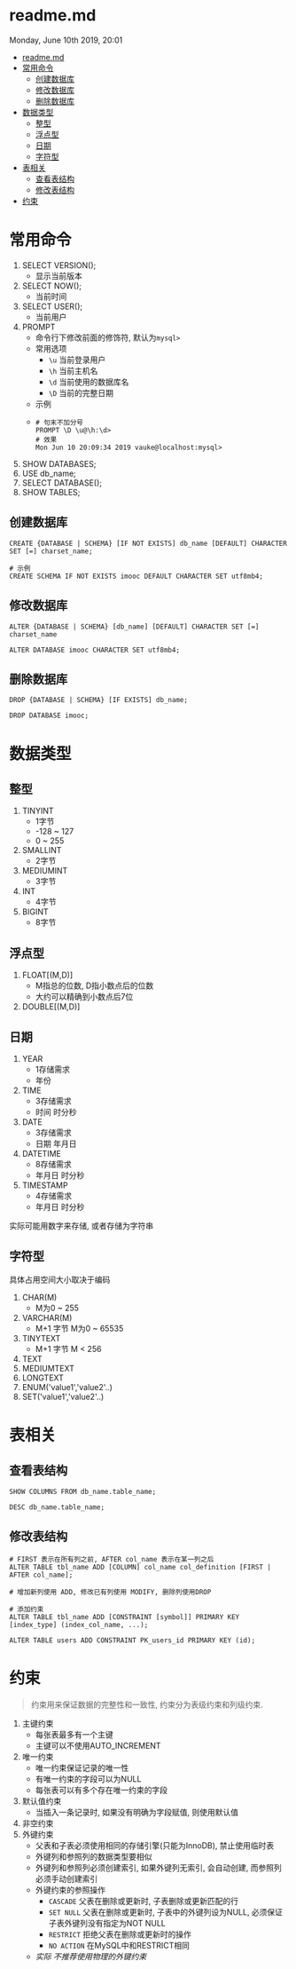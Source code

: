 # readme.md
Monday, June 10th 2019, 20:01

<!-- @import "[TOC]" {cmd="toc" depthFrom=1 depthTo=6 orderedList=false} -->
<!-- code_chunk_output -->

* [readme.md](#readmemd)
* [常用命令](#常用命令)
	* [创建数据库](#创建数据库)
	* [修改数据库](#修改数据库)
	* [删除数据库](#删除数据库)
* [数据类型](#数据类型)
	* [整型](#整型)
	* [浮点型](#浮点型)
	* [日期](#日期)
	* [字符型](#字符型)
* [表相关](#表相关)
	* [查看表结构](#查看表结构)
	* [修改表结构](#修改表结构)
* [约束](#约束)

<!-- /code_chunk_output -->

# 常用命令

1. SELECT VERSION();
    - 显示当前版本
2. SELECT NOW();
    - 当前时间
3. SELECT USER();
    - 当前用户
4. PROMPT
    - 命令行下修改前面的修饰符, 默认为`mysql>`
    - 常用选项
        - `\u` 当前登录用户
        - `\h` 当前主机名
        - `\d` 当前使用的数据库名
        - `\D` 当前的完整日期
    - 示例
    - ```shell
      # 句末不加分号
      PROMPT \D \u@\h:\d>
      # 效果
      Mon Jun 10 20:09:34 2019 vauke@localhost:mysql>
      ```
5. SHOW DATABASES;
6. USE db_name;
7. SELECT DATABASE();
8. SHOW TABLES;

## 创建数据库

```shell
CREATE {DATABASE | SCHEMA} [IF NOT EXISTS] db_name [DEFAULT] CHARACTER SET [=] charset_name;

# 示例
CREATE SCHEMA IF NOT EXISTS imooc DEFAULT CHARACTER SET utf8mb4;
```

## 修改数据库

```shell
ALTER {DATABASE | SCHEMA} [db_name] [DEFAULT] CHARACTER SET [=] charset_name

ALTER DATABASE imooc CHARACTER SET utf8mb4;
```


## 删除数据库

```shell
DROP {DATABASE | SCHEMA} [IF EXISTS] db_name;

DROP DATABASE imooc;
```

# 数据类型

## 整型

1. TINYINT
    - 1字节
    - -128 ~ 127
    - 0 ~ 255
2. SMALLINT
    - 2字节
3. MEDIUMINT
    - 3字节
4. INT
    - 4字节
5. BIGINT
    - 8字节

## 浮点型

1. FLOAT[(M,D)]
    - M指总的位数, D指小数点后的位数
    - 大约可以精确到小数点后7位
2. DOUBLE[(M,D)]


## 日期

1. YEAR
    - 1存储需求
    - 年份
2. TIME
    - 3存储需求
    - 时间 时分秒
3. DATE
    - 3存储需求
    - 日期 年月日
4. DATETIME
    - 8存储需求
    - 年月日 时分秒
5. TIMESTAMP
    - 4存储需求
    - 年月日 时分秒

实际可能用数字来存储, 或者存储为字符串

## 字符型

具体占用空间大小取决于编码

1. CHAR(M)
    - M为0 ~ 255
2. VARCHAR(M)
    - M+1 字节 M为0 ~ 65535
3. TINYTEXT
    - M+1 字节 M < 256
4. TEXT
5. MEDIUMTEXT
6. LONGTEXT
7. ENUM('value1','value2'..)
8. SET('value1','value2'..)

# 表相关

## 查看表结构

```shell
SHOW COLUMNS FROM db_name.table_name;

DESC db_name.table_name;
```

## 修改表结构

```shell
# FIRST 表示在所有列之前, AFTER col_name 表示在某一列之后
ALTER TABLE tbl_name ADD [COLUMN] col_name col_definition [FIRST | AFTER col_name];

# 增加新列使用 ADD, 修改已有列使用 MODIFY, 删除列使用DROP

# 添加约束
ALTER TABLE tbl_name ADD [CONSTRAINT [symbol]] PRIMARY KEY [index_type] (index_col_name, ...);

ALTER TABLE users ADD CONSTRAINT PK_users_id PRIMARY KEY (id);
```

# 约束

> 约束用来保证数据的完整性和一致性, 约束分为表级约束和列级约束.

1. 主键约束
    - 每张表最多有一个主键
    - 主键可以不使用AUTO_INCREMENT
2. 唯一约束
    - 唯一约束保证记录的唯一性
    - 有唯一约束的字段可以为NULL
    - 每张表可以有多个存在唯一约束的字段
3. 默认值约束
    - 当插入一条记录时, 如果没有明确为字段赋值, 则使用默认值
4. 非空约束
5. 外键约束
    - 父表和子表必须使用相同的存储引擎(只能为InnoDB), 禁止使用临时表
    - 外键列和参照列的数据类型要相似
    - 外键列和参照列必须创建索引, 如果外键列无索引, 会自动创建, 而参照列必须手动创建索引
    - 外键约束的参照操作
        - `CASCADE` 父表在删除或更新时, 子表删除或更新匹配的行
        - `SET NULL` 父表在删除或更新时, 子表中的外键列设为NULL, 必须保证子表外键列没有指定为NOT NULL
        - `RESTRICT` 拒绝父表在删除或更新时的操作
        - `NO ACTION` 在MySQL中和RESTRICT相同
    - *实际 不推荐使用物理的外键约束*
